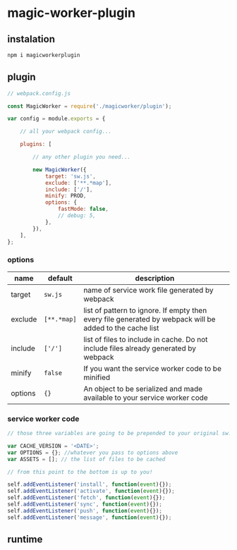 # magic-worker-plugin



## instalation

```bash
npm i magicworkerplugin
```

## plugin

```js
// webpack.config.js

const MagicWorker = require('./magicworker/plugin');

var config = module.exports = {

    // all your webpack config...

    plugins: [

        // any other plugin you need...

        new MagicWorker({
            target: 'sw.js',
            exclude: ['**.*map'],
            include: ['/'],
            minify: PROD,
            options: {
                fastMode: false,
                // debug: 5,
            },
        }),
    ],
};
```

### options

name | default | description
---|---|---
target | `sw.js` | name of service work file generated by webpack
exclude | `[**.*map]` | list of pattern to ignore. If empty then every file generated by webpack will be added to the cache list
include | `['/']` | list of files to include in cache. Do not include files already generated by webpack
minify | `false` | If you want the service worker code to be minified 
options | `{}` | An object to be serialized and made available to your service worker code

### service worker code

```js
// those three variables are going to be prepended to your original sw.js by this plugin

var CACHE_VERSION = '<DATE>';
var OPTIONS = {}; //whatever you pass to options above
var ASSETS = []; // the list of files to be cached

// from this point to the bottom is up to you!

self.addEventListener('install', function(event){});
self.addEventListener('activate', function(event){});
self.addEventListener('fetch', function(event){});
self.addEventListener('sync', function(event){});
self.addEventListener('push', function(event){});
self.addEventListener('message', function(event){});
```

## runtime

